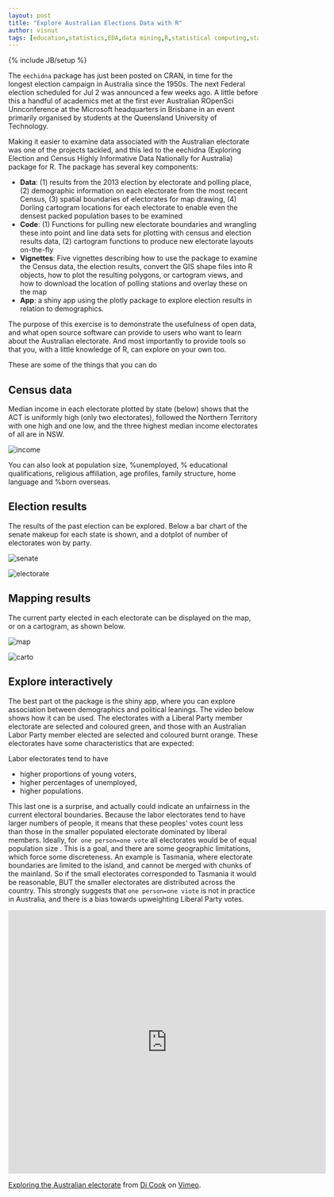 ```yaml
---
layout: post
title: "Explore Australian Elections Data with R"
author: visnut
tags: [education,statistics,EDA,data mining,R,statistical computing,statistical graphics,data wrangling,politics,spatial data,GIS]
---
```

{% include JB/setup %}

The `eechidna` package has just been posted on CRAN, in time for the longest election campaign in Australia since the 1950s. The next Federal election scheduled for Jul 2 was announced a few weeks ago. A little before this a handful of academics met at the first ever Australian ROpenSci Unnconference at the Microsoft headquarters in Brisbane in an event primarily organised by  students at the Queensland University of Technology. 

Making it easier to examine data associated with the Australian electorate was one of the projects tackled, and this led to the eechidna (Exploring Election and Census Highly Informative Data Nationally for Australia) package for R. The package has several key components:

- **Data**: (1) results from the 2013 election by electorate and polling place, (2) demographic information on each electorate from the most recent Census, (3) spatial boundaries of electorates for map drawing, (4) Dorling cartogram locations for each electorate to enable even the densest packed population bases to be examined
- **Code**: (1) Functions for pulling new electorate boundaries and wrangling these into point and line data sets for plotting with census and election results data, (2) cartogram functions to produce new electorate layouts on-the-fly
- **Vignettes**: Five vignettes describing how to use the package to examine the Census data, the election results, convert the GIS shape files into R objects, how to plot the resulting polygons, or cartogram views, and how to download the location of polling stations and overlay these on the map
- **App**: a shiny app using the plotly package to explore election results in relation to demographics.

The purpose of this exercise is to demonstrate the usefulness of open data, and what open source software can provide to users who want to learn about the Australian electorate. And most importantly to provide tools so that you, with a little knowledge of R, can explore on your own too. 

These are some of the things that you can do

## Census data

Median income in each electorate plotted by state (below) shows that the ACT is uniformly high (only two electorates), followed the Northern Territory with one high and one low, and the three highest median income electorates of all are in NSW. 

![income](http://visiphilia.github.io/assets/eechidna-figures/income-boxplot.png)

You can also look at population size, %unemployed, % educational qualifications, religious affiliation, age profiles, family structure, home language and %born overseas.

## Election results

The results of the past election can be explored. Below a bar chart of the senate makeup for each state is shown, and a dotplot of number of electorates won by party.

![senate](http://visiphilia.github.io/assets/eechidna-figures/senate.png)

![electorate](http://visiphilia.github.io/assets/eechidna-figures/electorate-count.png)

## Mapping results

The current party elected in each electorate can be displayed on the map, or on a cartogram, as shown below.

![map](http://visiphilia.github.io/assets/eechidna-figures/electorate-results.png)

![carto](http://visiphilia.github.io/assets/eechidna-figures/electorate-carto.png)

## Explore interactively

The best part ot the package is the shiny app, where you can explore association between demographics and political leanings. The video below shows how it can be used. The electorates with a Liberal Party member electorate are selected and coloured green, and those with an Australian Labor Party member elected are selected and coloured burnt orange. These electorates have some characteristics that are expected:

Labor electorates tend to have 
- higher proportions of young voters,
- higher percentages of unemployed, 
- higher populations.

This last one is a surprise, and actually could indicate an unfairness in the current electoral boundaries. Because the labor electorates tend to have larger numbers of people, it means that these peoples' votes count less than those in the smaller populated electorate dominated by liberal members. Ideally, for` one person=one vote` all electorates would be of equal population size . This is a goal, and there are some geographic limitations, which force some discreteness. An example is Tasmania, where electorate boundaries are limited to the island, and cannot be merged with chunks of the mainland. So if the small electorates corresponded to Tasmania it would be reasonable, BUT the smaller electorates are distributed across the country. This strongly suggests that `one person=one viote` is not in practice in Australia, and there is a bias towards upweighting Liberal Party votes.

<iframe src="https://player.vimeo.com/video/167367369" width="640" height="531" frameborder="0" webkitallowfullscreen mozallowfullscreen allowfullscreen></iframe> <p><a href="https://vimeo.com/167367369">Exploring the Australian electorate</a> from <a href="https://vimeo.com/user14048736">Di Cook</a> on <a href="https://vimeo.com">Vimeo</a>.</p>
